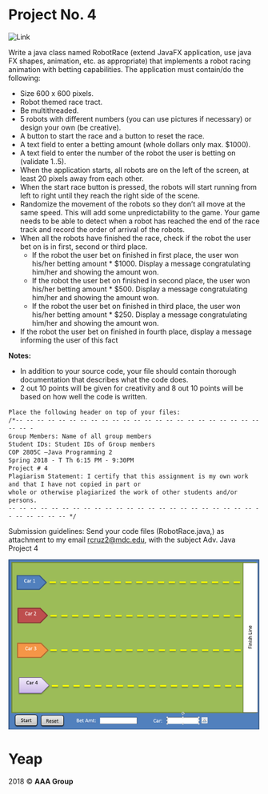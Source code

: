 # Project No. 4

![Link](https://geeksretreat.wordpress.com/2012/10/16/html5s-canvas-a-physics-race/)


Write a java class named RobotRace (extend JavaFX application, use java FX shapes, animation, etc. as
appropriate) that implements a robot racing animation with betting capabilities. The application must
contain/do the following:

- Size 600 x 600 pixels.
- Robot themed race tract.
- Be multithreaded.
- 5 robots with different numbers (you can use pictures if necessary) or design your own (be
creative).
- A button to start the race and a button to reset the race.
- A text field to enter a betting amount (whole dollars only max. $1000).
- A text field to enter the number of the robot the user is betting on (validate 1..5).
- When the application starts, all robots are on the left of the screen, at least 20 pixels away from
each other.
- When the start race button is pressed, the robots will start running from left to right until they
reach the right side of the scene.
- Randomize the movement of the robots so they don’t all move at the same speed. This will add
some unpredictability to the game. Your game needs to be able to detect when a robot has reached
the end of the race track and record the order of arrival of the robots.
- When all the robots have finished the race, check if the robot the user bet on is in first, second or
third place.
    - If the robot the user bet on finished in first place, the user won his/her betting amount *
$1000. Display a message congratulating him/her and showing the amount won.
    - If the robot the user bet on finished in second place, the user won his/her betting amount *
$500. Display a message congratulating him/her and showing the amount won.
    - If the robot the user bet on finished in third place, the user won his/her betting amount *
$250. Display a message congratulating him/her and showing the amount won.
- If the robot the user bet on finished in fourth place, display a message informing the user of this
fact

**Notes:**

- In addition to your source code, your file should contain thorough documentation that describes
what the code does.
- 2 out 10 points will be given for creativity and 8 out 10 points will be based on how well the code
is written.

```
Place the following header on top of your files:
/*-- -- -- -- -- -- -- -- -- -- -- -- -- -- -- -- -- -- -- -- -- -- -- -- -- -
Group Members: Name of all group members
Student IDs: Student IDs of Group members
COP 2805C –Java Programming 2
Spring 2018 - T Th 6:15 PM - 9:30PM
Project # 4
Plagiarism Statement: I certify that this assignment is my own work and that I have not copied in part or
whole or otherwise plagiarized the work of other students and/or persons.
-- -- -- -- -- -- -- -- -- -- -- -- -- -- -- -- -- -- -- -- -- -- -- -- -- -- -- -- -- */
```

Submission guidelines: Send your code files (RobotRace.java,) as attachment to my email
rcruz2@mdc.edu, with the subject Adv. Java Project 4

![Image](media/example-game.png)


# Yeap

2018 © **AAA Group**
